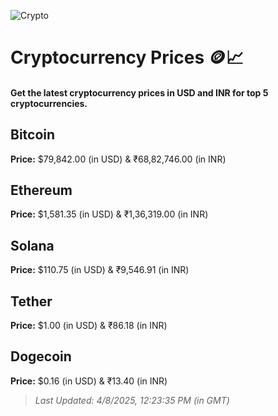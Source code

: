 
![Crypto](https://www.techguide.com.au/wp-content/uploads/2020/11/crypto3.jpeg)

# Cryptocurrency Prices 🪙📈

#### Get the latest cryptocurrency prices in USD and INR for top 5 cryptocurrencies.

## Bitcoin

**Price:** $79,842.00 (in USD) & ₹68,82,746.00 (in INR)

## Ethereum

**Price:** $1,581.35 (in USD) & ₹1,36,319.00 (in INR)

## Solana

**Price:** $110.75 (in USD) & ₹9,546.91 (in INR)

## Tether

**Price:** $1.00 (in USD) & ₹86.18 (in INR)

## Dogecoin

**Price:** $0.16 (in USD) & ₹13.40 (in INR)

> _Last Updated: 4/8/2025, 12:23:35 PM (in GMT)_
